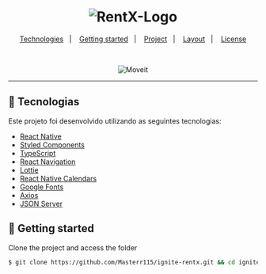 <h1 align="center">
    <img alt="RentX-Logo" title="RentX" src=".github/logo.svg" />
</h1>

<p align="center">
  <a href="#-technologies">Technologies</a>&nbsp;&nbsp;&nbsp;|&nbsp;&nbsp;&nbsp;
  <a href="#-layout">Getting started</a>&nbsp;&nbsp;&nbsp;|&nbsp;&nbsp;&nbsp;
  <a href="#-project">Project</a>&nbsp;&nbsp;&nbsp;|&nbsp;&nbsp;&nbsp;
  <a href="#-layout">Layout</a>&nbsp;&nbsp;&nbsp;|&nbsp;&nbsp;&nbsp;
  <a href="#-license">License</a>
</p>

<br>

<p align="center">
  <img alt="Moveit" src=".github/rentx-preview.png">
</p>

---

## 🧪 Tecnologias

Este projeto foi desenvolvido utilizando as seguintes tecnologias:

- [React Native](https://reactnative.dev/)
- [Styled Components](https://styled-components.com/)
- [TypeScript](https://www.typescriptlang.org/)
- [React Navigation](https://reactnavigation.org/)
- [Lottie](https://lottiefiles.com/)
- [React Native Calendars](https://github.com/wix/react-native-calendars)
- [Google Fonts](https://fonts.google.com/)
- [Axios](https://github.com/axios/axios)
- [JSON Server](https://www.npmjs.com/package/json-server)

## 🚀 Getting started

Clone the project and access the folder

```bash
$ git clone https://github.com/Masterr115/ignite-rentx.git && cd ignite-rentx
```

